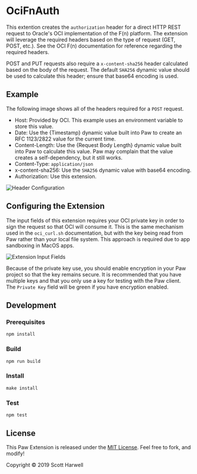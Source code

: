# OciFnAuth

This extention creates the `authorization` header for a direct HTTP REST request to Oracle's OCI implementation of the F(n) platform.  The extension will leverage the required headers based on the type of request (GET, POST, etc.).  See the OCI F(n) documentation for reference regarding the required headers.  

POST and PUT requests also require a `x-content-sha256` header calculated based on the body of the request.  The default `SHA256` dynamic value should be used to calculate this header; ensure that base64 encoding is used.

## Example

The following image shows all of the headers required for a `POST` request.

* Host: Provided by OCI. This example uses an environment variable to store this value.
* Date: Use the {Timestamp} dynamic value built into Paw to create an RFC 1123/2822 value for the current time.
* Content-Length: Use the {Request Body Length} dynamic value built into Paw to calculate this value.  Paw may complain that the value creates a self-dependency, but it still works. 
* Content-Type: `application/json`
* x-content-sha256: Use the `SHA256` dynamic value with base64 encoding.
* Authorization: Use this extension.

![Header Configuration](https://i.imgur.com/mL047zp.png?1 "Paw Screenshot")

## Configuring the Extension

The input fields of this extension requires your OCI private key in order to sign the request so that OCI will consume it. This is the same mechanism used in the `oci_curl.sh` documentation, but with the key being read from Paw rather than your local file system.  This approach is required due to app sandboxing in MacOS apps.

![Extension Input Fields](https://i.imgur.com/3Npipux.png)

Because of the private key use, you should enable encryption in your Paw project so that the key remains secure. It is recommended that you have multiple keys and that you only use a key for testing with the Paw client.  The `Private Key` field will be green if you have encryption enabled.

## Development

### Prerequisites

```shell
npm install
```

### Build

```shell
npm run build
```

### Install

```shell
make install
```

### Test

```shell
npm test
```

## License

This Paw Extension is released under the [MIT License](./LICENSE). Feel free to fork, and modify!

Copyright © 2019 Scott Harwell